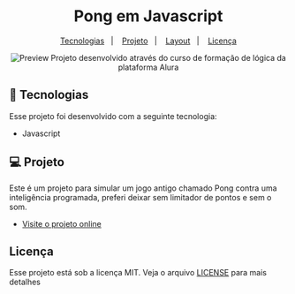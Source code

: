 <h1 align="center"> Pong em Javascript </h1>


<p align="center">
  <a href="#-tecnologias">Tecnologias</a>&nbsp;&nbsp;&nbsp;|&nbsp;&nbsp;&nbsp;
  <a href="#-projeto">Projeto</a>&nbsp;&nbsp;&nbsp;|&nbsp;&nbsp;&nbsp;
  <a href="#-layout">Layout</a>&nbsp;&nbsp;&nbsp;|&nbsp;&nbsp;&nbsp;
  <a href="#memo-licença">Licença</a>
</p>

<p align="center">
  <img alt="Preview" src="https://user-images.githubusercontent.com/126428828/224464748-9498fe0a-7b53-4def-b10f-0ed279510aa7.PNG>
</p>

<br>

<p align="center">
  Projeto desenvolvido através do curso de formação de lógica da plataforma Alura
</p>

## 🚀 Tecnologias

Esse projeto foi desenvolvido com a seguinte tecnologia:

- Javascript


## 💻 Projeto

Este é um projeto para simular um jogo antigo chamado Pong contra uma inteligência programada, preferi deixar sem limitador de pontos e sem o som.

- [Visite o projeto online](https://editor.p5js.org/LucasMs2/sketches/M52np3ODA)


## Licença 

<p>Esse projeto está sob a licença MIT. Veja o arquivo <a href="https://github.com/Suburbanno/Proffy/blob/master/LICENSE">LICENSE</a> para mais detalhes</p>